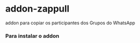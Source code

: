 # addon-zappull
addon para copiar os participantes dos Grupos do WhatsApp
### Para instalar o addon


